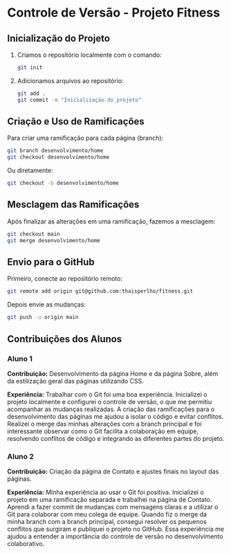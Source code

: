 
# Controle de Versão - Projeto Fitness

## Inicialização do Projeto
1. Criamos o repositório localmente com o comando:
    ```bash
    git init
    ```
2. Adicionamos arquivos ao repositório:
    ```bash
    git add .
    git commit -m "Inicialização do projeto"
    ```

## Criação e Uso de Ramificações
Para criar uma ramificação para cada página (branch):

```bash
git branch desenvolvimento/home
git checkout desenvolvimento/home
```
Ou diretamente:
```bash
git checkout -b desenvolvimento/home
```

## Mesclagem das Ramificações
Após finalizar as alterações em uma ramificação, fazemos a mesclagem:
```bash
git checkout main
git merge desenvolvimento/home
```

## Envio para o GitHub
Primeiro, conecte ao repositório remoto:
```bash
git remote add origin git@github.com:thaisperlho/fitness.git
```
Depois envie as mudanças:
```bash
git push -u origin main
```


## Contribuições dos Alunos

### Aluno 1
**Contribuição:** Desenvolvimento da página Home e da página Sobre, além da estilização geral das páginas utilizando CSS.

**Experiência:** Trabalhar com o Git foi uma boa experiência. Inicializei o projeto localmente e configurei o controle de versão, o que me permitiu acompanhar as mudanças realizadas. A criação das ramificações para o desenvolvimento das páginas me ajudou a isolar o código e evitar conflitos. Realizei o merge das minhas alterações com a branch principal e foi interessante observar como o Git facilita a colaboração em equipe, resolvendo conflitos de código e integrando as diferentes partes do projeto.
### Aluno 2
**Contribuição:** Criação da página de Contato e ajustes finais no layout das páginas.

**Experiência:** Minha experiência ao usar o Git foi positiva. Inicializei o projeto em uma ramificação separada e trabalhei na página de Contato. Aprendi a fazer commit de mudanças com mensagens claras e a utilizar o Git para colaborar com meu colega de equipe. Quando fiz o merge da minha branch com a branch principal, consegui resolver os pequenos conflitos que surgiram e publiquei o projeto no GitHub. Essa experiência me ajudou a entender a importância do controle de versão no desenvolvimento colaborativo.









